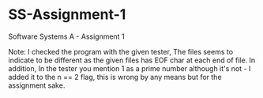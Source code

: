 # SS-Assignment-1
Software Systems A - Assignment 1

Note:
I checked the program with the given tester,
The files seems to indicate to be different as the given files has EOF char at each end of file.
In addition, In the tester you mention 1 as a prime number although it's not - I added it to the n == 2 flag, this is wrong by any means but for the assignment sake.
